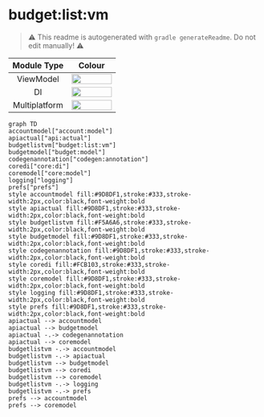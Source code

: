 # budget:list:vm
> :warning: This readme is autogenerated with `gradle generateReadme`. Do not edit manually! :warning:

| Module Type | Colour |
|:--:|:--:|
| ViewModel | <img src="https://img.shields.io/badge/-%20-F5A6A6?style=flat-square" height="20" width="80"> |
| DI | <img src="https://img.shields.io/badge/-%20-FCB103?style=flat-square" height="20" width="80"> |
| Multiplatform | <img src="https://img.shields.io/badge/-%20-9D8DF1?style=flat-square" height="20" width="80"> |

```mermaid
graph TD
accountmodel["account:model"]
apiactual["api:actual"]
budgetlistvm["budget:list:vm"]
budgetmodel["budget:model"]
codegenannotation["codegen:annotation"]
coredi["core:di"]
coremodel["core:model"]
logging["logging"]
prefs["prefs"]
style accountmodel fill:#9D8DF1,stroke:#333,stroke-width:2px,color:black,font-weight:bold
style apiactual fill:#9D8DF1,stroke:#333,stroke-width:2px,color:black,font-weight:bold
style budgetlistvm fill:#F5A6A6,stroke:#333,stroke-width:2px,color:black,font-weight:bold
style budgetmodel fill:#9D8DF1,stroke:#333,stroke-width:2px,color:black,font-weight:bold
style codegenannotation fill:#9D8DF1,stroke:#333,stroke-width:2px,color:black,font-weight:bold
style coredi fill:#FCB103,stroke:#333,stroke-width:2px,color:black,font-weight:bold
style coremodel fill:#9D8DF1,stroke:#333,stroke-width:2px,color:black,font-weight:bold
style logging fill:#9D8DF1,stroke:#333,stroke-width:2px,color:black,font-weight:bold
style prefs fill:#9D8DF1,stroke:#333,stroke-width:2px,color:black,font-weight:bold
apiactual --> accountmodel
apiactual --> budgetmodel
apiactual -.-> codegenannotation
apiactual --> coremodel
budgetlistvm -.-> accountmodel
budgetlistvm -.-> apiactual
budgetlistvm --> budgetmodel
budgetlistvm --> coredi
budgetlistvm --> coremodel
budgetlistvm -.-> logging
budgetlistvm -.-> prefs
prefs --> accountmodel
prefs --> coremodel
```
